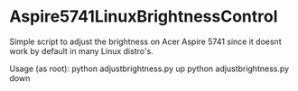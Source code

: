 Aspire5741LinuxBrightnessControl
================================

Simple script to adjust the brightness on Acer Aspire 5741 since it doesnt work by default in many Linux distro's.

Usage (as root):
python adjustbrightness.py up
python adjustbrightness.py down

